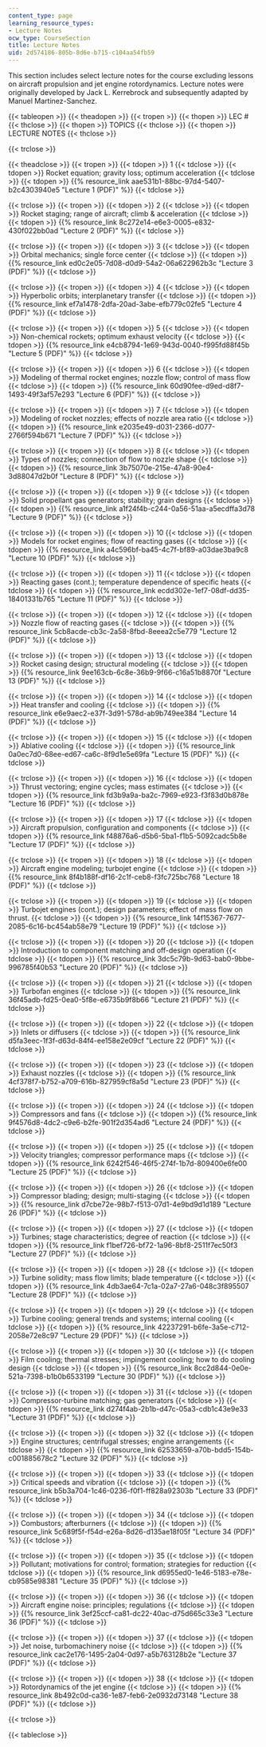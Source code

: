 ```yaml
---
content_type: page
learning_resource_types:
- Lecture Notes
ocw_type: CourseSection
title: Lecture Notes
uid: 2d574186-805b-8d6e-b715-c104aa54fb59
---
```


This section includes select lecture notes for the course excluding lessons on aircraft propulsion and jet engine rotordynamics. Lecture notes were originally developed by Jack L. Kerrebrock and subsequently adapted by Manuel Martinez-Sanchez.

{{< tableopen >}}
{{< theadopen >}}
{{< tropen >}}
{{< thopen >}}
LEC #
{{< thclose >}}
{{< thopen >}}
TOPICS
{{< thclose >}}
{{< thopen >}}
LECTURE NOTES
{{< thclose >}}

{{< trclose >}}

{{< theadclose >}}
{{< tropen >}}
{{< tdopen >}}
1
{{< tdclose >}}
{{< tdopen >}}
Rocket equation; gravity loss; optimum acceleration
{{< tdclose >}}
{{< tdopen >}}
{{% resource_link aae531b1-88bc-97d4-5407-b2c4303940e5 "Lecture 1 (PDF)" %}}
{{< tdclose >}}

{{< trclose >}}
{{< tropen >}}
{{< tdopen >}}
2
{{< tdclose >}}
{{< tdopen >}}
Rocket staging; range of aircraft; climb & acceleration
{{< tdclose >}}
{{< tdopen >}}
{{% resource_link 8c272e14-e6e3-0005-e832-430f022bb0ad "Lecture 2 (PDF)" %}}
{{< tdclose >}}

{{< trclose >}}
{{< tropen >}}
{{< tdopen >}}
3
{{< tdclose >}}
{{< tdopen >}}
Orbital mechanics; single force center
{{< tdclose >}}
{{< tdopen >}}
{{% resource_link ed0c2e05-7d08-d0d9-54a2-06a622962b3c "Lecture 3 (PDF)" %}}
{{< tdclose >}}

{{< trclose >}}
{{< tropen >}}
{{< tdopen >}}
4
{{< tdclose >}}
{{< tdopen >}}
Hyperbolic orbits; interplanetary transfer
{{< tdclose >}}
{{< tdopen >}}
{{% resource_link ef7a1478-2dfa-20ad-3abe-efb779c02fe5 "Lecture 4 (PDF)" %}}
{{< tdclose >}}

{{< trclose >}}
{{< tropen >}}
{{< tdopen >}}
5
{{< tdclose >}}
{{< tdopen >}}
Non-chemical rockets; optimum exhaust velocity
{{< tdclose >}}
{{< tdopen >}}
{{% resource_link e4cb8794-1e69-943d-0040-f995fd88f45b "Lecture 5 (PDF)" %}}
{{< tdclose >}}

{{< trclose >}}
{{< tropen >}}
{{< tdopen >}}
6
{{< tdclose >}}
{{< tdopen >}}
Modeling of thermal rocket engines; nozzle flow; control of mass flow
{{< tdclose >}}
{{< tdopen >}}
{{% resource_link 60d90fee-d9ed-d8f7-1493-49f3af57e293 "Lecture 6 (PDF)" %}}
{{< tdclose >}}

{{< trclose >}}
{{< tropen >}}
{{< tdopen >}}
7
{{< tdclose >}}
{{< tdopen >}}
Modeling of rocket nozzles; effects of nozzle area ratio
{{< tdclose >}}
{{< tdopen >}}
{{% resource_link e2035e49-d031-2366-d077-2766f594b671 "Lecture 7 (PDF)" %}}
{{< tdclose >}}

{{< trclose >}}
{{< tropen >}}
{{< tdopen >}}
8
{{< tdclose >}}
{{< tdopen >}}
Types of nozzles; connection of flow to nozzle shape
{{< tdclose >}}
{{< tdopen >}}
{{% resource_link 3b75070e-215e-47a8-90e4-3d88047d2b0f "Lecture 8 (PDF)" %}}
{{< tdclose >}}

{{< trclose >}}
{{< tropen >}}
{{< tdopen >}}
9
{{< tdclose >}}
{{< tdopen >}}
Solid propellant gas generators; stability; grain designs
{{< tdclose >}}
{{< tdopen >}}
{{% resource_link a1f24f4b-c244-0a56-51aa-a5ecdffa3d78 "Lecture 9 (PDF)" %}}
{{< tdclose >}}

{{< trclose >}}
{{< tropen >}}
{{< tdopen >}}
10
{{< tdclose >}}
{{< tdopen >}}
Models for rocket engines; flow of reacting gases
{{< tdclose >}}
{{< tdopen >}}
{{% resource_link a4c596bf-ba45-4c7f-bf89-a03dae3ba9c8 "Lecture 10 (PDF)" %}}
{{< tdclose >}}

{{< trclose >}}
{{< tropen >}}
{{< tdopen >}}
11
{{< tdclose >}}
{{< tdopen >}}
Reacting gases (cont.); temperature dependence of specific heats
{{< tdclose >}}
{{< tdopen >}}
{{% resource_link ecdd302e-1ef7-08df-dd35-18401331b765 "Lecture 11 (PDF)" %}}
{{< tdclose >}}

{{< trclose >}}
{{< tropen >}}
{{< tdopen >}}
12
{{< tdclose >}}
{{< tdopen >}}
Nozzle flow of reacting gases
{{< tdclose >}}
{{< tdopen >}}
{{% resource_link 5cb8acde-cb3c-2a58-8fbd-8eeea2c5e779 "Lecture 12 (PDF)" %}}
{{< tdclose >}}

{{< trclose >}}
{{< tropen >}}
{{< tdopen >}}
13
{{< tdclose >}}
{{< tdopen >}}
Rocket casing design; structural modeling
{{< tdclose >}}
{{< tdopen >}}
{{% resource_link 9ee163cb-6c8e-36b9-9f66-c16a51b8870f "Lecture 13 (PDF)" %}}
{{< tdclose >}}

{{< trclose >}}
{{< tropen >}}
{{< tdopen >}}
14
{{< tdclose >}}
{{< tdopen >}}
Heat transfer and cooling
{{< tdclose >}}
{{< tdopen >}}
{{% resource_link e6e9aec2-e37f-3d91-578d-ab9b749ee384 "Lecture 14 (PDF)" %}}
{{< tdclose >}}

{{< trclose >}}
{{< tropen >}}
{{< tdopen >}}
15
{{< tdclose >}}
{{< tdopen >}}
Ablative cooling
{{< tdclose >}}
{{< tdopen >}}
{{% resource_link 0a0ec7d0-68ee-ed67-ca6c-8f9d1e5e69fa "Lecture 15 (PDF)" %}}
{{< tdclose >}}

{{< trclose >}}
{{< tropen >}}
{{< tdopen >}}
16
{{< tdclose >}}
{{< tdopen >}}
Thrust vectoring; engine cycles; mass estimates
{{< tdclose >}}
{{< tdopen >}}
{{% resource_link fd3b9a9a-ba2c-7969-e923-f3f83d0b878e "Lecture 16 (PDF)" %}}
{{< tdclose >}}

{{< trclose >}}
{{< tropen >}}
{{< tdopen >}}
17
{{< tdclose >}}
{{< tdopen >}}
Aircraft propulsion, configuration and components
{{< tdclose >}}
{{< tdopen >}}
{{% resource_link f48876a6-d5b6-5ba1-f1b5-5092cadc5b8e "Lecture 17 (PDF)" %}}
{{< tdclose >}}

{{< trclose >}}
{{< tropen >}}
{{< tdopen >}}
18
{{< tdclose >}}
{{< tdopen >}}
Aircraft engine modeling; turbojet engine
{{< tdclose >}}
{{< tdopen >}}
{{% resource_link 8f4b188f-df16-2c1f-ceb8-f3fc725bc768 "Lecture 18 (PDF)" %}}
{{< tdclose >}}

{{< trclose >}}
{{< tropen >}}
{{< tdopen >}}
19
{{< tdclose >}}
{{< tdopen >}}
Turbojet engines (cont.); design parameters; effect of mass flow on thrust.
{{< tdclose >}}
{{< tdopen >}}
{{% resource_link 14f15367-7677-2085-6c16-bc454ab58e79 "Lecture 19 (PDF)" %}}
{{< tdclose >}}

{{< trclose >}}
{{< tropen >}}
{{< tdopen >}}
20
{{< tdclose >}}
{{< tdopen >}}
Introduction to component matching and off-design operation
{{< tdclose >}}
{{< tdopen >}}
{{% resource_link 3dc5c79b-9d63-bab0-9bbe-996785f40b53 "Lecture 20 (PDF)" %}}
{{< tdclose >}}

{{< trclose >}}
{{< tropen >}}
{{< tdopen >}}
21
{{< tdclose >}}
{{< tdopen >}}
Turbofan engines
{{< tdclose >}}
{{< tdopen >}}
{{% resource_link 36f45adb-fd25-0ea0-5f8e-e6735b9f8b66 "Lecture 21 (PDF)" %}}
{{< tdclose >}}

{{< trclose >}}
{{< tropen >}}
{{< tdopen >}}
22
{{< tdclose >}}
{{< tdopen >}}
Inlets or diffusers
{{< tdclose >}}
{{< tdopen >}}
{{% resource_link d5fa3eec-1f3f-d63d-84f4-ee158e2e09cf "Lecture 22 (PDF)" %}}
{{< tdclose >}}

{{< trclose >}}
{{< tropen >}}
{{< tdopen >}}
23
{{< tdclose >}}
{{< tdopen >}}
Exhaust nozzles
{{< tdclose >}}
{{< tdopen >}}
{{% resource_link 4cf378f7-b752-a709-616b-827959cf8a5d "Lecture 23 (PDF)" %}}
{{< tdclose >}}

{{< trclose >}}
{{< tropen >}}
{{< tdopen >}}
24
{{< tdclose >}}
{{< tdopen >}}
Compressors and fans
{{< tdclose >}}
{{< tdopen >}}
{{% resource_link 9f4576d8-4dc2-c9e6-b2fe-901f2d354ad6 "Lecture 24 (PDF)" %}}
{{< tdclose >}}

{{< trclose >}}
{{< tropen >}}
{{< tdopen >}}
25
{{< tdclose >}}
{{< tdopen >}}
Velocity triangles; compressor performance maps
{{< tdclose >}}
{{< tdopen >}}
{{% resource_link 6242f546-46f5-274f-1b7d-809400e6fe00 "Lecture 25 (PDF)" %}}
{{< tdclose >}}

{{< trclose >}}
{{< tropen >}}
{{< tdopen >}}
26
{{< tdclose >}}
{{< tdopen >}}
Compressor blading; design; multi-staging
{{< tdclose >}}
{{< tdopen >}}
{{% resource_link d7cbe72e-98b7-f513-07d1-4e9bd9d1d189 "Lecture 26 (PDF)" %}}
{{< tdclose >}}

{{< trclose >}}
{{< tropen >}}
{{< tdopen >}}
27
{{< tdclose >}}
{{< tdopen >}}
Turbines; stage characteristics; degree of reaction
{{< tdclose >}}
{{< tdopen >}}
{{% resource_link f1bef726-bf72-1a96-8bf8-2511f7ec50f3 "Lecture 27 (PDF)" %}}
{{< tdclose >}}

{{< trclose >}}
{{< tropen >}}
{{< tdopen >}}
28
{{< tdclose >}}
{{< tdopen >}}
Turbine solidity; mass flow limits; blade temperature
{{< tdclose >}}
{{< tdopen >}}
{{% resource_link 4db3ae64-7c1a-02a7-27a6-048c3f895507 "Lecture 28 (PDF)" %}}
{{< tdclose >}}

{{< trclose >}}
{{< tropen >}}
{{< tdopen >}}
29
{{< tdclose >}}
{{< tdopen >}}
Turbine cooling; general trends and systems; internal cooling
{{< tdclose >}}
{{< tdopen >}}
{{% resource_link 42237291-b6fe-3a5e-c712-2058e72e8c97 "Lecture 29 (PDF)" %}}
{{< tdclose >}}

{{< trclose >}}
{{< tropen >}}
{{< tdopen >}}
30
{{< tdclose >}}
{{< tdopen >}}
Film cooling; thermal stresses; impingement cooling; how to do cooling design
{{< tdclose >}}
{{< tdopen >}}
{{% resource_link 8cc2d844-0e0e-521a-7398-b1b0b6533199 "Lecture 30 (PDF)" %}}
{{< tdclose >}}

{{< trclose >}}
{{< tropen >}}
{{< tdopen >}}
31
{{< tdclose >}}
{{< tdopen >}}
Compressor-turbine matching; gas generators
{{< tdclose >}}
{{< tdopen >}}
{{% resource_link d274f4ab-2b1b-d47c-05a3-cdb1c43e9e33 "Lecture 31 (PDF)" %}}
{{< tdclose >}}

{{< trclose >}}
{{< tropen >}}
{{< tdopen >}}
32
{{< tdclose >}}
{{< tdopen >}}
Engine structures; centrifugal stresses; engine arrangements
{{< tdclose >}}
{{< tdopen >}}
{{% resource_link 62533659-a70b-bdd5-154b-c001885678c2 "Lecture 32 (PDF)" %}}
{{< tdclose >}}

{{< trclose >}}
{{< tropen >}}
{{< tdopen >}}
33
{{< tdclose >}}
{{< tdopen >}}
Critical speeds and vibration
{{< tdclose >}}
{{< tdopen >}}
{{% resource_link b5b3a704-1c46-0236-f0f1-ff828a92303b "Lecture 33 (PDF)" %}}
{{< tdclose >}}

{{< trclose >}}
{{< tropen >}}
{{< tdopen >}}
34
{{< tdclose >}}
{{< tdopen >}}
Combustors; afterburners
{{< tdclose >}}
{{< tdopen >}}
{{% resource_link 5c689f5f-f54d-e26a-8d26-d135ae18f05f "Lecture 34 (PDF)" %}}
{{< tdclose >}}

{{< trclose >}}
{{< tropen >}}
{{< tdopen >}}
35
{{< tdclose >}}
{{< tdopen >}}
Pollutant; motivations for control; formation; strategies for reduction
{{< tdclose >}}
{{< tdopen >}}
{{% resource_link d6955ed0-1e46-5183-e78e-cb9585e98381 "Lecture 35 (PDF)" %}}
{{< tdclose >}}

{{< trclose >}}
{{< tropen >}}
{{< tdopen >}}
36
{{< tdclose >}}
{{< tdopen >}}
Aircraft engine noise: principles; regulations
{{< tdclose >}}
{{< tdopen >}}
{{% resource_link 3ef25ccf-ca81-dc22-40ac-d75d665c33e3 "Lecture 36 (PDF)" %}}
{{< tdclose >}}

{{< trclose >}}
{{< tropen >}}
{{< tdopen >}}
37
{{< tdclose >}}
{{< tdopen >}}
Jet noise, turbomachinery noise
{{< tdclose >}}
{{< tdopen >}}
{{% resource_link cac2e176-1495-2a04-0d97-a5b763128b2e "Lecture 37 (PDF)" %}}
{{< tdclose >}}

{{< trclose >}}
{{< tropen >}}
{{< tdopen >}}
38
{{< tdclose >}}
{{< tdopen >}}
Rotordynamics of the jet engine
{{< tdclose >}}
{{< tdopen >}}
{{% resource_link 8b492c0d-ca36-1e87-feb6-2e0932d73148 "Lecture 38 (PDF)" %}}
{{< tdclose >}}

{{< trclose >}}

{{< tableclose >}}